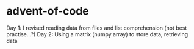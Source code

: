 # advent-of-code

Day 1: I revised reading data from files and list comprehension (not best practise...?)
Day 2: Using a matrix (numpy array) to store data, retrieving data